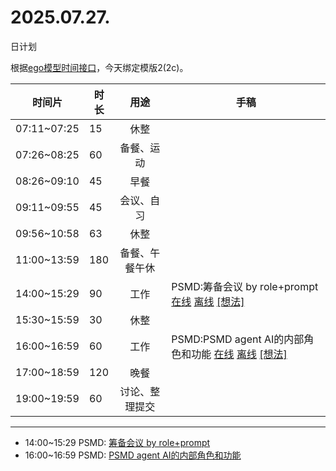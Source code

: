 # 2025.07.27.
日计划

根据[ego模型时间接口](https://gitee.com/hyg/blog/blob/master/timeflow.md)，今天绑定模版2(2c)。

| 时间片 | 时长 | 用途 | 手稿 |
| --- | --- | :---: | --- |
| 07:11~07:25 | 15 | 休整 |  |
| 07:26~08:25 | 60 | 备餐、运动 |  |
| 08:26~09:10 | 45 | 早餐 |  |
| 09:11~09:55 | 45 | 会议、自习 |  |
| 09:56~10:58 | 63 | 休整 |  |
| 11:00~13:59 | 180 | 备餐、午餐午休 |  |
| 14:00~15:29 | 90 | 工作 | PSMD:筹备会议 by role+prompt [在线](http://simp.ly/p/lsBYG9) [离线](../../draft/2025/20250727140000.md) <a href="mailto:huangyg@mars22.com?subject=关于2025.07.27.[PSMD:筹备会议 by role+prompt]任务&body=日期: 20250727%0D%0A序号: 6%0D%0A手稿:../../draft/2025/20250727140000.md%0D%0A---请勿修改邮件主题及以上内容 从下一行开始写您的想法---%0D%0A">[想法]</a> |
| 15:30~15:59 | 30 | 休整 |  |
| 16:00~16:59 | 60 | 工作 | PSMD:PSMD agent AI的内部角色和功能 [在线](http://simp.ly/p/MpcbHD) [离线](../../draft/2025/20250727160000.md) <a href="mailto:huangyg@mars22.com?subject=关于2025.07.27.[PSMD:PSMD agent AI的内部角色和功能]任务&body=日期: 20250727%0D%0A序号: 8%0D%0A手稿:../../draft/2025/20250727160000.md%0D%0A---请勿修改邮件主题及以上内容 从下一行开始写您的想法---%0D%0A">[想法]</a> |
| 17:00~18:59 | 120 | 晚餐 |  |
| 19:00~19:59 | 60 | 讨论、整理提交 |  |

---

- 14:00~15:29	PSMD: [筹备会议 by role+prompt](../../draft/2025/20250727.01.md)
- 16:00~16:59	PSMD: [PSMD agent AI的内部角色和功能](../../draft/2025/20250727.02.md)
